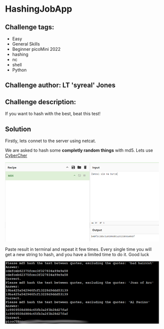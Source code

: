 # HashingJobApp
## Challenge tags:
- Easy
- General Skills
- Beginner picoMini 2022
- hashing
- nc
- shell
- Python

## Challenge author: LT 'syreal' Jones
## Challenge description:
If you want to hash with the best, beat this test!


## Solution
Firstly, lets connet to the server using netcat.

We are asked to hash some **completly random things** with md5. Lets use [CyberCher](https://gchq.github.io/CyberChef/)

![image missing?](./content/HashingJobApp_01.png)

Paste result in terminal and repeat it few times. Every single time you will get a new string to hash, and you have a limited time to do it. Good luck 

![image missing?](./content/HashingJobApp_02.png)

